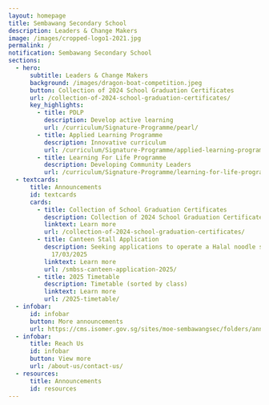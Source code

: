 ```yaml
---
layout: homepage
title: Sembawang Secondary School
description: Leaders & Change Makers
image: /images/cropped-logo1-2021.jpg
permalink: /
notification: Sembawang Secondary School
sections:
  - hero:
      subtitle: Leaders & Change Makers
      background: /images/dragon-boat-competition.jpeg
      button: Collection of 2024 School Graduation Certificates
      url: /collection-of-2024-school-graduation-certificates/
      key_highlights:
        - title: PDLP
          description: Develop active learning
          url: /curriculum/Signature-Programme/pearl/
        - title: Applied Learning Programme
          description: Innovative curriculum
          url: /curriculum/Signature-Programme/applied-learning-programme/
        - title: Learning For Life Programme
          description: Developing Community Leaders
          url: /curriculum/Signature-Programme/learning-for-life-programme/
  - textcards:
      title: Announcements
      id: textcards
      cards:
        - title: Collection of School Graduation Certificates
          description: Collection of 2024 School Graduation Certificates (SGC)
          linktext: Learn more
          url: /collection-of-2024-school-graduation-certificates/
        - title: Canteen Stall Application
          description: Seeking applications to operate a Halal noodle stall. Closing date,
            17/03/2025
          linktext: Learn more
          url: /smbss-canteen-application-2025/
        - title: 2025 Timetable
          description: Timetable (sorted by class)
          linktext: Learn more
          url: /2025-timetable/
  - infobar:
      id: infobar
      button: More announcements
      url: https://cms.isomer.gov.sg/sites/moe-sembawangsec/folders/announcements
  - infobar:
      title: Reach Us
      id: infobar
      button: View more
      url: /about-us/contact-us/
  - resources:
      title: Announcements
      id: resources
---
```

